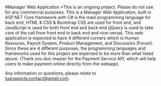 #Manager Web Application
*This is an ongoing project. Please do not use for any commercial purposes.
This is a Manager Web Application, built in ASP.NET Core framework with C# is the main programming language for back end, HTML & CSS & Bootstrap CSS are used for front end, and JavaScript is used for both front end and back end (jQuery is used to take care of the call from front end to back end and vice-versa).
This web application is expected to have 4 different corners which is Human Resouces, Payroll System, Product Management, and Discussion (Forum). Since these are 4 different purposes, the programming languages and frameworks used for this project are expected to be more than what listed above.
(Thank you duc-master for the Payment Service API, which will help users to make payment online directly from the webapp).

Any information or questions, please relate to tuanquocle.contact@gmail.com.
